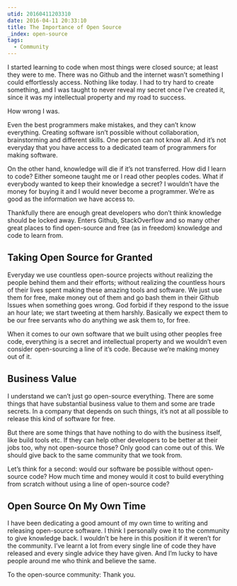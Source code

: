 ```yaml
---
utid: 20160411203310
date: 2016-04-11 20:33:10
title: The Importance of Open Source
_index: open-source
tags:
  - Community
---
```

I started learning to code when most things were closed source; at least they were to me. There was no Github and the internet wasn’t something I could effortlessly access. Nothing like today. I had to try hard to create something, and I was taught to never reveal my secret once I’ve created it, since it was my intellectual property and my road to success.

How wrong I was.

Even the best programmers make mistakes, and they can’t know everything. Creating software isn’t possible without collaboration, brainstorming and different skills. One person can not know all. And it’s not everyday that you have access to a dedicated team of programmers for making software.

On the other hand, knowledge will die if it’s not transferred. How did I learn to code? Either someone taught me or I read other peoples codes. What if everybody wanted to keep their knowledge a secret? I wouldn’t have the money for buying it and I would never become a programmer. We’re as good as the information we have access to.

Thankfully there are enough great developers who don’t think knowledge should be locked away. Enters Github, StackOverflow and so many other great places to find open-source and free (as in freedom) knowledge and code to learn from.

## Taking Open Source for Granted
Everyday we use countless open-source projects without realizing the people behind them and their efforts; without realizing the countless hours of their lives spent making these amazing tools and software. We just use them for free, make money out of them and go bash them in their Github Issues when something goes wrong. God forbid if they respond to the issue an hour late; we start tweeting at them harshly. Basically we expect them to be our free servants who do anything we ask them to, for free.

When it comes to our own software that we built using other peoples free code, everything is a secret and intellectual property and we wouldn’t even consider open-sourcing a line of it’s code. Because we’re making money out of it.

## Business Value
I understand we can’t just go open-source everything. There are some things that have substantial business value to them and some are trade secrets. In a company that depends on such things, it’s not at all possible to release this kind of software for free.

But there are some things that have nothing to do with the business itself, like build tools etc. If they can help other developers to be better at their jobs too, why not open-source those? Only good can come out of this. We should give back to the same community that we took from.

Let’s think for a second: would our software be possible without open-source code? How much time and money would it cost to build everything from scratch without using a line of open-source code?

## Open Source On My Own Time
I have been dedicating a good amount of my own time to writing and releasing open-source software. I think I personally owe it to the community to give knowledge back. I wouldn’t be here in this position if it weren’t for the community. I’ve learnt a lot from every single line of code they have released and every single advice they have given. And I’m lucky to have people around me who think and believe the same.

To the open-source community: Thank you.

